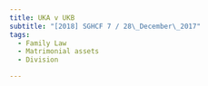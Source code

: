 ```yaml
---
title: UKA v UKB 
subtitle: "[2018] SGHCF 7 / 28\_December\_2017"
tags:
  - Family Law
  - Matrimonial assets
  - Division

---
```


